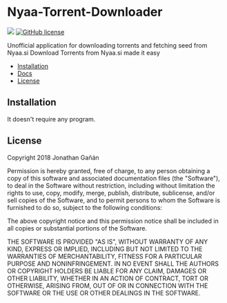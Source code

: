 # Nyaa-Torrent-Downloader
![](https://img.shields.io/badge/Nyaa.si-supported-green.svg)
[![GitHub license](https://img.shields.io/badge/license-MIT-blue.svg)](https://raw.githubusercontent.com/Jonirulah/Nyaa-Torrent-Downloader/master/LICENSE.txt)

Unofficial application for downloading torrents and fetching seed from Nyaa.si
Download Torrents from Nyaa.si made it easy

* [Installation](#installation)
* [Docs](https://github.com/Jonirulah/Nyaa-Torrent-Downloader/wiki)
* [License](#license)


## Installation

It doesn't require any program.

## License

Copyright 2018 Jonathan Gañán

Permission is hereby granted, free of charge, to any person obtaining a copy of this software and associated documentation files (the "Software"), to deal in the Software without restriction, including without limitation the rights to use, copy, modify, merge, publish, distribute, sublicense, and/or sell copies of the Software, and to permit persons to whom the Software is furnished to do so, subject to the following conditions:

The above copyright notice and this permission notice shall be included in all copies or substantial portions of the Software.

THE SOFTWARE IS PROVIDED "AS IS", WITHOUT WARRANTY OF ANY KIND, EXPRESS OR IMPLIED, INCLUDING BUT NOT LIMITED TO THE WARRANTIES OF MERCHANTABILITY, FITNESS FOR A PARTICULAR PURPOSE AND NONINFRINGEMENT. IN NO EVENT SHALL THE AUTHORS OR COPYRIGHT HOLDERS BE LIABLE FOR ANY CLAIM, DAMAGES OR OTHER LIABILITY, WHETHER IN AN ACTION OF CONTRACT, TORT OR OTHERWISE, ARISING FROM, OUT OF OR IN CONNECTION WITH THE SOFTWARE OR THE USE OR OTHER DEALINGS IN THE SOFTWARE.
